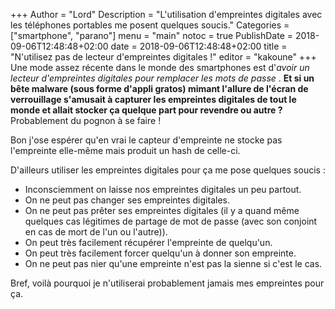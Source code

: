+++
Author = "Lord"
Description = "L'utilisation d'empreintes digitales avec les téléphones portables me posent quelques soucis."
Categories = ["smartphone", "parano"]
menu = "main"
notoc = true
PublishDate = 2018-09-06T12:48:48+02:00
date = 2018-09-06T12:48:48+02:00
title = "N'utilisez pas de lecteur d'empreintes digitales !"
editor = "kakoune"
+++
Une mode assez récente dans le monde des smartphones est d'*avoir un lecteur d'empreintes digitales pour remplacer les mots de passe*
.
**Et si un bête malware (sous forme d'appli gratos) mimant l'allure de l'écran de verrouillage s'amusait à capturer les empreintes digitales de tout le monde et allait stocker ça quelque part pour revendre ou autre ?**
Probablement du pognon à se faire !

Bon j'ose espérer qu'en vrai le capteur d'empreinte ne stocke pas l'empreinte elle-même mais produit un hash de celle-ci.

D'ailleurs utiliser les empreintes digitales pour ça me pose quelques soucis :

  - Inconsciemment on laisse nos empreintes digitales un peu partout.
  - On ne peut pas changer ses empreintes digitales.
  - On ne peut pas prêter ses empreintes digitales (il y a quand même quelques cas légitimes de partage de mot de passe (avec son conjoint en cas de mort de l'un ou l'autre)).
  - On peut très facilement récupérer l'empreinte de quelqu'un.
  - On peut très facilement forcer quelqu'un à donner son empreinte.
  - On ne peut pas nier qu'une empreinte n'est pas la sienne si c'est le cas.

Bref, voilà pourquoi je n'utiliserai probablement jamais mes empreintes pour ça.
